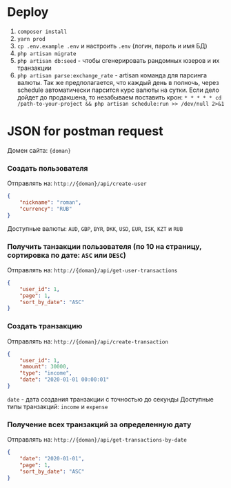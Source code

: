 # Deploy
1) `composer install`
2) `yarn prod`
3) `cp .env.example .env` и настроить `.env` (логин, пароль и имя БД)
4) `php artisan migrate`
5) `php artisan db:seed` - чтобы сгенерировать рандомных юзеров и их транзакции
6) `php artisan parse:exchange_rate` - artisan команда для парсинга валюты. Так же предполагается, что каждый день в полночь, через schedule автоматически парсится курс валюты на сутки. Если дело дойдет до продакшена, то незабываем поставить крон: `* * * * * cd /path-to-your-project && php artisan schedule:run >> /dev/null 2>&1`

# JSON for postman request

Домен сайта: `{doman}`

### Создать пользователя

Отправлять на: `http://{doman}/api/create-user`
```json
{
    "nickname": "roman",
    "currency": "RUB"
}
```

Доступные валюты: `AUD`, `GBP`, `BYR`, `DKK`, `USD`, `EUR`, `ISK`, `KZT` и `RUB`

### Получить танзакции пользователя (по 10 на страницу, сортировка по дате: `ASC` или `DESC`)

Отправлять на: `http://{doman}/api/get-user-transactions`
```json
{
    "user_id": 1,
    "page": 1,
    "sort_by_date": "ASC"
}
```

### Создать транзакцию

Отправлять на: `http://{doman}/api/create-transaction`
```json
{
    "user_id": 1,
    "amount": 30000,
    "type": "income",
    "date": "2020-01-01 00:00:01"
}
```
`date` - дата создания транзакции с точностью до секунды
Доступные типы транзакций: `income` и `expense`

### Получение всех транзакций за определенную дату

Отправлять на: `http://{doman}/api/get-transactions-by-date`

```json
{
    "date": "2020-01-01",
    "page": 1,
    "sort_by_date": "ASC"
}
```
